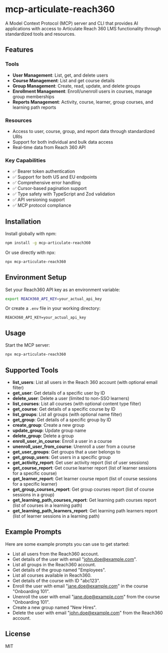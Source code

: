 # mcp-articulate-reach360

A Model Context Protocol (MCP) server and CLI that provides AI applications with access to Articulate Reach 360 LMS functionality through standardized tools and resources.

## Features

### Tools

- **User Management**: List, get, and delete users
- **Course Management**: List and get course details
- **Group Management**: Create, read, update, and delete groups
- **Enrollment Management**: Enroll/unenroll users in courses, manage group memberships
- **Reports Management**: Activity, course, learner, group courses, and learning path reports

### Resources

- Access to user, course, group, and report data through standardized URIs
- Support for both individual and bulk data access
- Real-time data from Reach 360 API

### Key Capabilities

- ✅ Bearer token authentication
- ✅ Support for both US and EU endpoints
- ✅ Comprehensive error handling
- ✅ Cursor-based pagination support
- ✅ Type safety with TypeScript and Zod validation
- ✅ API versioning support
- ✅ MCP protocol compliance

## Installation

Install globally with npm:

```bash
npm install -g mcp-articulate-reach360
```

Or use directly with npx:

```bash
npx mcp-articulate-reach360
```

## Environment Setup

Set your Reach360 API key as an environment variable:

```bash
export REACH360_API_KEY=your_actual_api_key
```

Or create a `.env` file in your working directory:

```
REACH360_API_KEY=your_actual_api_key
```

## Usage

Start the MCP server:

```bash
npx mcp-articulate-reach360
```

## Supported Tools

- **list_users**: List all users in the Reach 360 account (with optional email filter)
- **get_user**: Get details of a specific user by ID
- **delete_user**: Delete a user (limited to non-SSO learners)
- **list_courses**: List all courses (with optional content type filter)
- **get_course**: Get details of a specific course by ID
- **list_groups**: List all groups (with optional name filter)
- **get_group**: Get details of a specific group by ID
- **create_group**: Create a new group
- **update_group**: Update group name
- **delete_group**: Delete a group
- **enroll_user_in_course**: Enroll a user in a course
- **unenroll_user_from_course**: Unenroll a user from a course
- **get_user_groups**: Get groups that a user belongs to
- **get_group_users**: Get users in a specific group
- **get_activity_report**: Get user activity report (list of user sessions)
- **get_course_report**: Get course learner report (list of learner sessions for a specific course)
- **get_learner_report**: Get learner course report (list of course sessions for a specific learner)
- **get_group_courses_report**: Get group courses report (list of course sessions in a group)
- **get_learning_path_courses_report**: Get learning path courses report (list of courses in a learning path)
- **get_learning_path_learners_report**: Get learning path learners report (list of learner sessions in a learning path)

## Example Prompts

Here are some example prompts you can use to get started:

- List all users from the Reach360 account.
- Get details of the user with email "john.doe@example.com".
- List all groups in the Reach360 account.
- Get details of the group named "Employees".
- List all courses available in Reach360.
- Get details of the course with ID "abc123".
- Enroll the user with email "jane.doe@example.com" in the course "Onboarding 101".
- Unenroll the user with email "jane.doe@example.com" from the course "Onboarding 101".
- Create a new group named "New Hires".
- Delete the user with email "john.doe@example.com" from the Reach360 account.

## License

MIT
